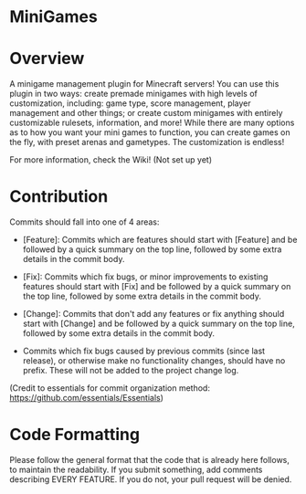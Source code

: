 MiniGames
=========

Overview
======
A minigame management plugin for Minecraft servers! You can use this plugin in two ways: create premade minigames with high levels of customization, including: game type, score management, player management and other things; or create custom minigames with entirely customizable rulesets, information, and more! While there are many options as to how you want your mini games to function, you can create games on the fly, with preset arenas and gametypes. The customization is endless!

For more information, check the Wiki! (Not set up yet)

Contribution
====
Commits should fall into one of 4 areas:

* [Feature]: Commits which are features should start with [Feature] and be followed by a quick summary on the top line, followed by some extra details in the commit body.

* [Fix]: Commits which fix bugs, or minor improvements to existing features should start with [Fix] and be followed by a quick summary on the top line, followed by some extra details in the commit body.

* [Change]: Commits that don't add any features or fix anything should start with [Change] and be followed by a quick summary on the top line, followed by some extra details in the commit body.

* Commits which fix bugs caused by previous commits (since last release), or otherwise make no functionality changes, should have no prefix. These will not be added to the project change log.

(Credit to essentials for commit organization method: https://github.com/essentials/Essentials)

Code Formatting
====

Please follow the general format that the code that is already here follows, to maintain the readability. If you submit something, add comments describing EVERY FEATURE. If you do not, your pull request will be denied.

